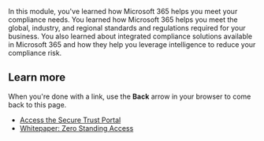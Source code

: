In this module, you've learned how Microsoft 365 helps you meet your compliance needs. You learned how Microsoft 365 helps you meet the global, industry, and regional standards and regulations required for your business. You also learned about integrated compliance solutions available in Microsoft 365 and how they help you leverage intelligence to reduce your compliance risk.

## Learn more

When you're done with a link, use the **Back** arrow in your browser to come back to this page.

- [Access the Secure Trust Portal](https://servicetrust.microsoft.com/)
- [Whitepaper: Zero Standing Access](https://query.prod.cms.rt.microsoft.com/cms/api/am/binary/RE2ClzC)